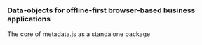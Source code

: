 ### Data-objects for offline-first browser-based business applications
The core of metadata.js as a standalone package